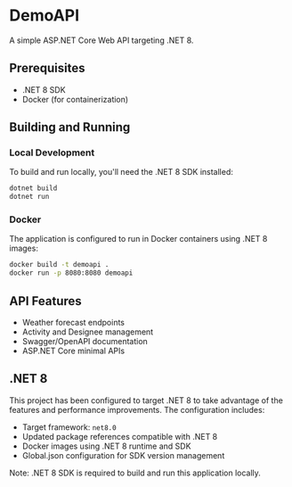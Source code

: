 # DemoAPI

A simple ASP.NET Core Web API targeting .NET 8.

## Prerequisites

- .NET 8 SDK
- Docker (for containerization)

## Building and Running

### Local Development

To build and run locally, you'll need the .NET 8 SDK installed:

```bash
dotnet build
dotnet run
```

### Docker

The application is configured to run in Docker containers using .NET 8 images:

```bash
docker build -t demoapi .
docker run -p 8080:8080 demoapi
```

## API Features

- Weather forecast endpoints
- Activity and Designee management
- Swagger/OpenAPI documentation
- ASP.NET Core minimal APIs

## .NET 8

This project has been configured to target .NET 8 to take advantage of the features and performance improvements. The configuration includes:

- Target framework: `net8.0`
- Updated package references compatible with .NET 8
- Docker images using .NET 8 runtime and SDK
- Global.json configuration for SDK version management

Note: .NET 8 SDK is required to build and run this application locally.